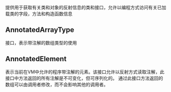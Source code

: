 提供用于获取有关类和对象的反射信息的类和接口，允许以编程方式访问有关已加载类的字段，方法和构造函数信息

## AnnotatedArrayType
接口，表示带注解的数组类型的使用

## AnnotatedElement
表示当前在VM中允许的程序带注解的元素。该接口允许以反射方式读取注解，此接口中方法返回的所有注解是不可变化，但可序列化的。
通过此接口方法返回的数组可以由调用者修改，而不会影响其他的调用者。